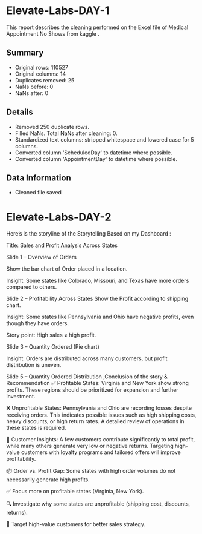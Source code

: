 # Elevate-Labs-DAY-1
This report describes the cleaning performed on the  Excel file of Medical Appointment No Shows from kaggle .

## Summary

- Original rows: 110527
- Original columns: 14
- Duplicates removed: 25
- NaNs before: 0
- NaNs after: 0

## Details

- Removed 250 duplicate rows.
- Filled NaNs. Total NaNs after cleaning: 0.
- Standardized text columns: stripped whitespace and lowered case for 5 columns.
- Converted column 'ScheduledDay' to datetime where possible.
- Converted column 'AppointmentDay' to datetime where possible.

## Data Information

- Cleaned file saved


# Elevate-Labs-DAY-2

Here’s is the storyline of  the Storytelling Based on my  Dashboard :

Title: Sales and Profit Analysis Across States

Slide 1 – Overview of Orders

  Show the bar chart of Order placed in a location.

  Insight: Some states like Colorado, Missouri, and Texas have more orders compared to others.

Slide 2 – Profitability Across States
  Show the Profit according to shipping chart.
  
  Insight: Some states like Pennsylvania and Ohio have negative profits, even though they have orders.
  
  Story point: High sales ≠ high profit.

Slide 3 – Quantity Ordered (Pie chart)

  Insight: Orders are distributed across many customers, but profit distribution is uneven.


Slide 5 – Quantity Ordered Distribution  ,Conclusion of the story & Recommendation
✅ Profitable States: Virginia and New York show strong profits. These regions should be prioritized for expansion and further investment.

❌ Unprofitable States: Pennsylvania and Ohio are recording losses despite receiving orders. This indicates possible issues such as high shipping costs, heavy discounts, or high return rates. A detailed review of operations in these states is required.

🎯 Customer Insights: A few customers contribute significantly to total profit, while many others generate very low or negative returns. Targeting high-value customers with loyalty programs and tailored offers will improve profitability.

📦 Order vs. Profit Gap: Some states with high order volumes do not necessarily generate high profits.


✅ Focus more on profitable states (Virginia, New York).

🔍 Investigate why some states are unprofitable (shipping cost, discounts, returns).

🎯 Target high-value customers for better sales strategy.

  
